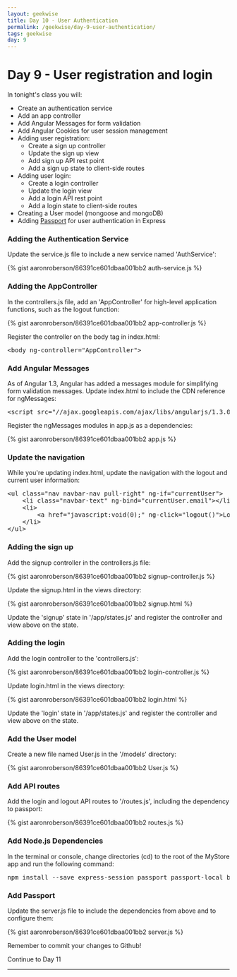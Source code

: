 ```yaml
---
layout: geekwise
title: Day 10 - User Authentication
permalink: /geekwise/day-9-user-authentication/
tags: geekwise
day: 9
---
```

<h1>Day 9 - User registration and login</h1>

<p>In tonight's class you will:</p>

<ul>
    <li>Create an authentication service</li>
    <li>Add an app controller</li>
    <li>Add Angular Messages for form validation</li>
    <li>Add Angular Cookies for user session management</li>
    <li>Adding user registration:
        <ul>
            <li>Create a sign up controller</li>
            <li>Update the sign up view</li>
            <li>Add sign up API rest point</li>
            <li>Add a sign up state to client-side routes</li>
        </ul>
    </li>
    <li>Adding user login:
        <ul>
            <li>Create a login controller</li>
            <li>Update the login view</li>
            <li>Add a login API rest point</li>
            <li>Add a login state to client-side routes</li>
        </ul>
    </li>
    <li>Creating a User model (mongoose and mongoDB)</li>
    <li>Adding <a href="http://passport.js" target="_blank">Passport</a> for user authentication in Express</li>
</ul>

<h3>Adding the Authentication Service</h3>

<p>Update the service.js file to include a new service named 'AuthService':</p>

{% gist aaronroberson/86391ce601dbaa001bb2 auth-service.js %}

<h3>Adding the AppController</h3>

<p>In the controllers.js file, add an 'AppController' for high-level application functions, such as the logout function:</p>

{% gist aaronroberson/86391ce601dbaa001bb2 app-controller.js %}

<p>Register the controller on the body tag in index.html:</p>

<pre class="prettyprint">
&lt;body ng-controller="AppController"&gt;
</pre>

<h3>Add Angular Messages</h3>

<p>As of Angular 1.3, Angular has added a messages module for simplifying form validation messages.
    Update index.html to include the CDN reference for ngMessages:</p>

<pre class="prettyprint">
&lt;script src="//ajax.googleapis.com/ajax/libs/angularjs/1.3.0-beta.11/angular-messages.min.js"&gt;&lt;/script&gt;
</pre>

<p>Register the ngMessages modules in app.js as a dependencies:</p>

{% gist aaronroberson/86391ce601dbaa001bb2 app.js %}

<h3>Update the navigation</h3>

<p>While you're updating index.html, update the navigation with the logout and current user information:</p>

<pre class="prettyprint">
&lt;ul class="nav navbar-nav pull-right" ng-if="currentUser"&gt;
    &lt;li class="navbar-text" ng-bind="currentUser.email"&gt;&lt;/li&gt;
    &lt;li&gt;
        &lt;a href="javascript:void(0);" ng-click="logout()">Logout&lt;/a&gt;
    &lt;/li&gt;
&lt;/ul&gt;
</pre>

<h3>Adding the sign up</h3>

<p>Add the signup controller in the controllers.js file:</p>

{% gist aaronroberson/86391ce601dbaa001bb2 signup-controller.js %}

<p>Update the signup.html in the views directory:</p>

{% gist aaronroberson/86391ce601dbaa001bb2 signup.html %}

<p>Update the 'signup' state in '/app/states.js' and register the controller and view above on the state.</p>

<h3>Adding the login</h3>

<p>Add the login controller to the 'controllers.js':</p>

{% gist aaronroberson/86391ce601dbaa001bb2 login-controller.js %}

<p>Update login.html in the views directory:</p>

{% gist aaronroberson/86391ce601dbaa001bb2 login.html %}

<p>Update the 'login' state in '/app/states.js' and register the controller and view above on the state.</p>

<h3>Add the User model</h3>

<p>Create a new file named User.js in the '/models' directory:</p>

{% gist aaronroberson/86391ce601dbaa001bb2 User.js %}

<h3>Add API routes</h3>

<p>Add the login and logout API routes to '/routes.js', including the dependency to passport:</p>

{% gist aaronroberson/86391ce601dbaa001bb2 routes.js %}

<h3>Add Node.js Dependencies</h3>

<p>In the terminal or console, change directories (cd) to the root of the MyStore app and run the following command:</p>
<pre class="prettyprint">
npm install --save express-session passport passport-local bcrypt-nodejs
</pre>

<h3>Add Passport</h3>

<p>Update the server.js file to include the dependencies from above and to configure them:</p>

{% gist aaronroberson/86391ce601dbaa001bb2 server.js %}

<div class="alert alert-info">
    <p>Remember to commit your changes to Github!</p>
</div>

<p><a ui-sref="geek.page({page_id: 11})" class="btn btn-default">Continue to Day 11</a></p>

<hr>

<div disqus="'geekwise0109'"></div>